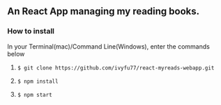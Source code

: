 ## An React App managing my reading books. 

### How to install

In your Terminal(mac)/Command Line(Windows), enter the commands below

1. `$ git clone https://github.com/ivyfu77/react-myreads-webapp.git`

2. `$ npm install`

3. `$ npm start`